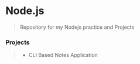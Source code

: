 # Node.js
> Repository for my Nodejs practice and Projects

### Projects
> - CLI Based Notes Application
